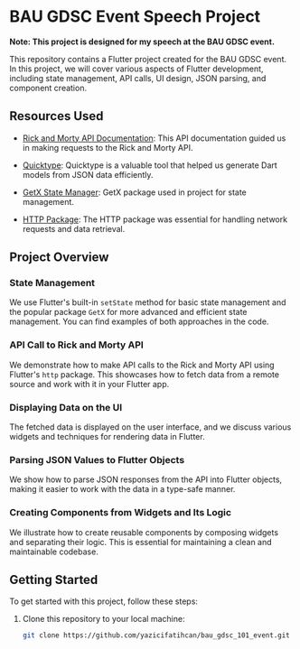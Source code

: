 # BAU GDSC Event Speech Project

**Note: This project is designed for my speech at the BAU GDSC event.**

This repository contains a Flutter project created for the BAU GDSC event. In this project, we will cover various aspects of Flutter development, including state management, API calls, UI design, JSON parsing, and component creation.

## Resources Used

- [Rick and Morty API Documentation](https://rickandmortyapi.com/documentation): This API documentation guided us in making requests to the Rick and Morty API.

- [Quicktype](https://quicktype.io/): Quicktype is a valuable tool that helped us generate Dart models from JSON data efficiently.

- [GetX State Manager](https://pub.dev/packages/get): GetX package used in project for state management.

- [HTTP Package](https://pub.dev/packages/http): The HTTP package was essential for handling network requests and data retrieval.

## Project Overview

### State Management
We use Flutter's built-in `setState` method for basic state management and the popular package `GetX` for more advanced and efficient state management. You can find examples of both approaches in the code.

### API Call to Rick and Morty API
We demonstrate how to make API calls to the Rick and Morty API using Flutter's `http` package. This showcases how to fetch data from a remote source and work with it in your Flutter app.

### Displaying Data on the UI
The fetched data is displayed on the user interface, and we discuss various widgets and techniques for rendering data in Flutter.

### Parsing JSON Values to Flutter Objects
We show how to parse JSON responses from the API into Flutter objects, making it easier to work with the data in a type-safe manner.

### Creating Components from Widgets and Its Logic
We illustrate how to create reusable components by composing widgets and separating their logic. This is essential for maintaining a clean and maintainable codebase.

## Getting Started

To get started with this project, follow these steps:

1. Clone this repository to your local machine:

   ```bash
   git clone https://github.com/yazicifatihcan/bau_gdsc_101_event.git